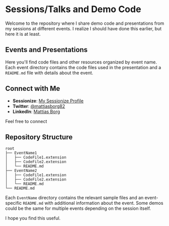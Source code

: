 # Sessions/Talks and Demo Code

Welcome to the repository where I share demo code and presentations from my sessions at different events.
I realize I should have done this earlier, but here it is at least.

## Events and Presentations

Here you'll find code files and other resources organized by event name. Each event directory contains the code files used in the presentation and a `README.md` file with details about the event.

## Connect with Me

- **Sessionize**: [My Sessionize Profile](https://sessionize.com/mattiasborg82/)
- **Twitter**: [@mattiasborg82](https://twitter.com/mattiasborg82)
- **LinkedIn**: [Mattias Borg](https://www.linkedin.com/in/matteborg82)

Feel free to connect

## Repository Structure

```
root
├── EventName1
│   ├── CodeFile1.extension
│   ├── CodeFile2.extension
│   └── README.md
├── EventName2
│   ├── CodeFile1.extension
│   ├── CodeFile2.extension
│   └── README.md
└── README.md
```

Each `EventName` directory contains the relevant sample files and an event-specific `README.md` with additional information about the event.
Some demos could be the same for multiple events depending on the session itself.

I hope you find this useful.
